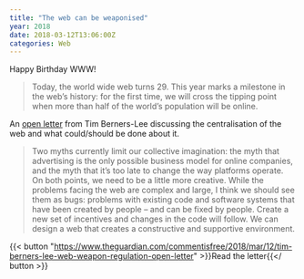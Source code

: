 ```yaml
---
title: "The web can be weaponised"
year: 2018
date: 2018-03-12T13:06:00Z
categories: Web
---
```


Happy Birthday WWW!

> Today, the world wide web turns 29. This year marks a milestone in the web’s history: for the first time, we will cross the tipping point when more than half of the world’s population will be online.

An [open letter](https://www.theguardian.com/commentisfree/2018/mar/12/tim-berners-lee-web-weapon-regulation-open-letter) from Tim Berners-Lee discussing the centralisation of the web and what could/should be done about it.

> Two myths currently limit our collective imagination: the myth that advertising is the only possible business model for online companies, and the myth that it’s too late to change the way platforms operate. On both points, we need to be a little more creative. While the problems facing the web are complex and large, I think we should see them as bugs: problems with existing code and software systems that have been created by people – and can be fixed by people. Create a new set of incentives and changes in the code will follow. We can design a web that creates a constructive and supportive environment.

{{< button "https://www.theguardian.com/commentisfree/2018/mar/12/tim-berners-lee-web-weapon-regulation-open-letter" >}}Read the letter{{</ button >}}
